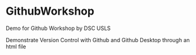 # GithubWorkshop
Demo for Github Workshop by DSC USLS

Demonstrate Version Control with Github and Github Desktop through an html file
